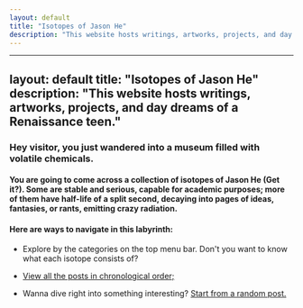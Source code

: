 ```yaml
---
layout: default
title: "Isotopes of Jason He"
description: "This website hosts writings, artworks, projects, and day dreams of a Renaissance teen."
---
```


---
layout: default
title: "Isotopes of Jason He"
description: "This website hosts writings, artworks, projects, and day dreams of a Renaissance teen."
---

### Hey visitor, you just wandered into a museum filled with volatile chemicals. 


#### You are going to come across a collection of isotopes of Jason He (Get it?). Some are stable and serious, capable for academic purposes; more of them have half-life of a split second, decaying into pages of ideas, fantasies, or rants, emitting crazy radiation.


#### Here are ways to navigate in this labyrinth:

* Explore by the categories on the top menu bar. Don't you want to know what each isotope consists of?

* <a href="{{ 'timeline' | relative_url }}" title="Timeline">View all the posts in chronological order;</a>

* Wanna dive right into something interesting? <a href="{{ 'random' | relative_url }}" title="Random Substance">Start from a random post.</a>


<script src="//www.powr.io/powr.js" external-type="html"></script> 
 <div class="powr-hit-counter" id="76880100_1499419123"></div>